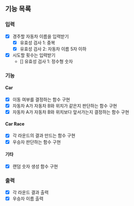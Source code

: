 ## 기능 목록

### 입력

- [x] 경주할 자동차 이름을 입력받기
  - [x] 유효성 검사 1: 중복
  - [x] 유효성 검사 2: 자동차 이름 5자 이하
- [x] 시도할 횟수는 입력받기
  - [] 유효성 검사 1: 정수형 숫자

### 기능

#### Car

- [x] 이동 여부를 결정하는 함수 구현
- [x] 자동차 A가 자동차 B와 위치가 같은지 판단하는 함수 구현
- [x] 자동차 A가 자동차 B와 위치보다 앞서가는지 결정하는 함수 구현

#### Car Race

- [x] 각 라운드의 결과 만드는 함수 구현
- [x] 우승자 판단하는 함수 구현

#### 기타

- [x] 랜덤 숫자 생성 함수 구현

### 출력

- [x] 각 라운드 결과 출력
- [x] 우승자 이름 출력
